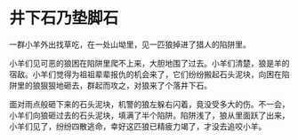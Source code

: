 # 井下石乃垫脚石

一群小羊外出找草吃，在一处山坳里，见一匹狼掉进了猎人的陷阱里。 

小羊们见可恶的狼困在陷阱里爬不上来，大胆地围了过去。小羊们清楚，狼是羊的宿敌。小羊们觉得为祖祖辈辈报仇的机会来了，它们纷纷搬起石头泥块，向困在陷阱里的狼狠狠地砸去，群起而攻之，对狼来了个落井下石。 

面对雨点般砸下来的石头泥块，机警的狼左躲右闪着，竟没受多大的伤。不一会，小羊们向狼砸过去的石头泥块，填满了半个陷阱。陷阱浅了，狼从里面跃了出来，小羊们见了，纷纷四散逃命，幸好这匹狼已精疲力竭了，才没去追咬小羊。